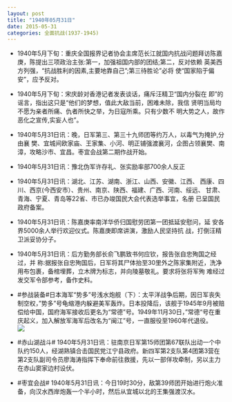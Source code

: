 ```yaml
---
layout: post
title: "1940年05月31日"
date: 2015-05-31
categories: 全面抗战(1937-1945)
---
```


<meta name="referrer" content="no-referrer" />

- 1940年5月下旬：重庆全国报界记者协会主席范长江就国内抗战问题拜访陈嘉 庚，陈提出三项政治主张:第一，加强祖国内部的团结;第二，反对依赖 英美西方列强，“抗战胜利的因素,主要地靠自己”;第三待胜论”必将 使“国家陷于偏安”，应予反对。 

- 1940年5月下旬：宋庆龄对香港记者发表谈话，痛斥汪精卫“国内分裂在 即”的谣言，指出这只是“他们的梦想，值此大敌当前，困难未除，我信 贤明当局均不愿为亲者所痛、仇者所快之举，为日寇所乘。只有少数不 明大势之人，故作恶化之宣传,实妄人也”。 

- 1940年5月31日讯：晚，日军第三、第三十九师团等约万人，以毒气为掩护,分由襄 樊、宜城间欧家庙、王家集、小河、明正铺强渡襄河，企图占领襄樊、南 漳，攻略沙市、宜昌。枣宜会战第二期作战开始。 

- 1940年5月31日讯：豫北伪军许存礼、张实励率部700余人反正 

- 1940年5月31日讯：湖北、江苏、湖南、浙江、山西、安徽、江西、 西康、四川、西京(今西安市）、贵州、南京、陕西、福建、广西、河南、绥远、 甘肃、青海、宁夏、青岛等22省、市已办竣国民大会代表选举事宜，名册 已呈国民政府备案。 

- 1940年5月31日讯：陈嘉庚率南洋华侨归国慰劳团第一团抵延安慰问，延 安各界5000余人举行欢迎仪式。陈嘉庚即席讲演，激励人民坚持抗 战，打倒汪精卫派妥协分子。 

- 1940年5月31日讯：后方勤务部长俞飞鹏致书何应钦，报告张自忠殉国之经过，并 称:据报张自忠殉国后，日军将其尸体抬至30里外之陈家集附近，洗净 用布包裹，备棺埋葬，立木牌为标志，并向陵墓敬礼。要求将张将军殉 难经过发交军令部参考，备作史料。 

- #参战装备#日本海军“势多”号浅水炮舰（下）：太平洋战争后期，因日军丧失制空权，”势多”号龟缩港内躲避美军轰炸。日本投降后，该舰于1945年9月被赔偿给中国，国府海军接收后更名为“常德”号。1949年11月30日，”常德“号在重庆起义，加入解放军海军后改名为“闽江”号，一直服役至1960年代退役。 <br/><img src="https://ww4.sinaimg.cn/large/aca367d8jw1esn7cvw13cj20go0o3gpu.jpg" />

- #赤山湖战斗# 1940年5月31日讯：驻南京日军第15师团第67联队出动一个中队约150人，经湖熟镇合击国民党江宁县政府。新四军第2支队第4团第3营在第2支队副司令员廖海涛指挥下奉命前往救援，先以一部佯攻牵制，另以主力在赤山窦家边村设伏。 

- #枣宜会战# 1940年5月31日讯：今日19时30分，敌第39师团开始进行炮火准备，向汉水西岸炮轰一个半小时，然后从宜城以北的王集强渡汉水。 

